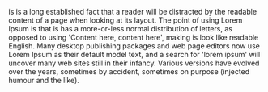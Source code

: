 is is a long established fact that a reader will be distracted by the readable content of a page when looking at its layout. The point of using Lorem Ipsum is that is
has a more-or-less normal distribution of letters, as opposed to using 'Content here, content here', making is look like readable English. Many desktop publishing
packages and web page editors now use Lorem Ipsum as their default model text, and a search for 'lorem ipsum' will uncover many web sites still in their infancy.
Various versions have evolved over the years, sometimes by accident, sometimes on purpose (injected humour and the like).